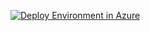 
  <p><a href="https://portal.azure.com/#create/Microsoft.Template/uri/https%3A%2F%2Fraw.githubusercontent.com%2FNikCharlebois%2FManvirTest%2Fmaster%2FServiceFabricCluster.json"><img src="http://azuredeploy.net/deploybutton.png" alt="Deploy Environment in Azure" /></a>

